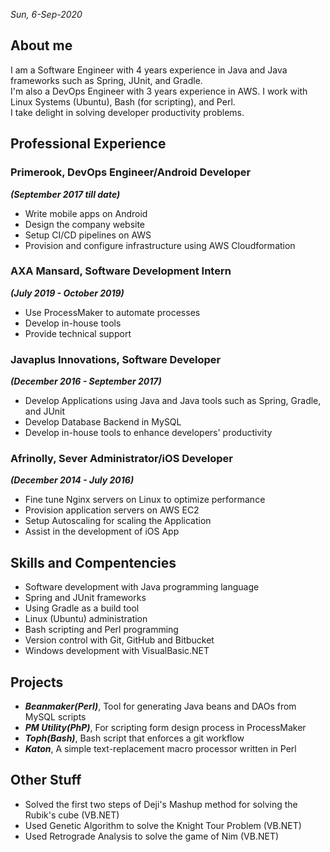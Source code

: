 <em>Sun, 6-Sep-2020</em><br />
<a href="https://linkedin.com/in/dejiadegbite" target="_blank" class="fa fa-linkedin fa-2x" style="margin : 12px"></a>
<a href="https://twitter.com/d2alphame" target="_blank" class="fa fa-twitter fa-2x" style="margin : 12px"></a>
<a href="https://github.com/d2alphame" target="_blank" class="fa fa-github fa-2x" style="margin : 12px"></a>
<a href="https://facebook.com/dejiadegbite" target="_blank" class="fa fa-facebook fa-2x" style="margin : 12px"></a>
<a href="https://quora.com/profile/Deji-Adegbite" target="_blank" class="fa fa-quora fa-2x" style="margin : 12px"></a>

## About me

I am a Software Engineer with 4 years experience in Java and Java frameworks such as Spring, JUnit, and Gradle.  
I'm also a DevOps Engineer with 3 years experience in AWS. I work with Linux Systems (Ubuntu), Bash (for scripting),
and Perl.  
I take delight in solving developer productivity problems.

## Professional Experience

### Primerook, DevOps Engineer/Android Developer
***(September 2017 till date)***
+ Write mobile apps on Android
+ Design the company website
+ Setup CI/CD pipelines on AWS
+ Provision and configure infrastructure using AWS Cloudformation

### AXA Mansard, Software Development Intern 
***(July 2019 - October 2019)***
+ Use ProcessMaker to automate processes
+ Develop in-house tools
+ Provide technical support

### Javaplus Innovations, Software Developer
***(December 2016 - September 2017)***
+ Develop Applications using Java and Java tools such as Spring, Gradle, and JUnit
+ Develop Database Backend in MySQL
+ Develop in-house tools to enhance developers' productivity

### Afrinolly, Sever Administrator/iOS Developer
***(December 2014 - July 2016)***
+ Fine tune Nginx servers on Linux to optimize performance
+ Provision application servers on AWS EC2
+ Setup Autoscaling for scaling the Application
+ Assist in the development of iOS App

## Skills and Compentencies
+ Software development with Java programming language
+ Spring and JUnit frameworks
+ Using Gradle as a build tool
+ Linux (Ubuntu) administration
+ Bash scripting and Perl programming
+ Version control with Git, GitHub and Bitbucket
+ Windows development with VisualBasic.NET

## Projects
+ ***Beanmaker(Perl)***, Tool for generating Java beans and DAOs from MySQL scripts
+ ***PM Utility(PhP)***, For scripting form design process in ProcessMaker
+ ***Toph(Bash)***, Bash script that enforces a git workflow
+ ***Katon***, A simple text-replacement macro processor written in Perl

## Other Stuff
+ Solved the first two steps of Deji's Mashup method for solving the Rubik's cube (VB.NET)
+ Used Genetic Algorithm to solve the Knight Tour Problem (VB.NET)
+ Used Retrograde Analysis to solve the game of Nim (VB.NET)

<a href="https://linkedin.com/in/dejiadegbite" target="_blank" class="fa fa-linkedin fa-2x" style="margin : 12px"></a>
<a href="https://twitter.com/d2alphame" target="_blank" class="fa fa-twitter fa-2x" style="margin : 12px"></a>
<a href="https://github.com/d2alphame" target="_blank" class="fa fa-github fa-2x" style="margin : 12px"></a>
<a href="https://facebook.com/dejiadegbite" target="_blank" class="fa fa-facebook fa-2x" style="margin : 12px"></a>
<a href="https://quora.com/profile/Deji-Adegbite" target="_blank" class="fa fa-quora fa-2x" style="margin : 12px"></a>